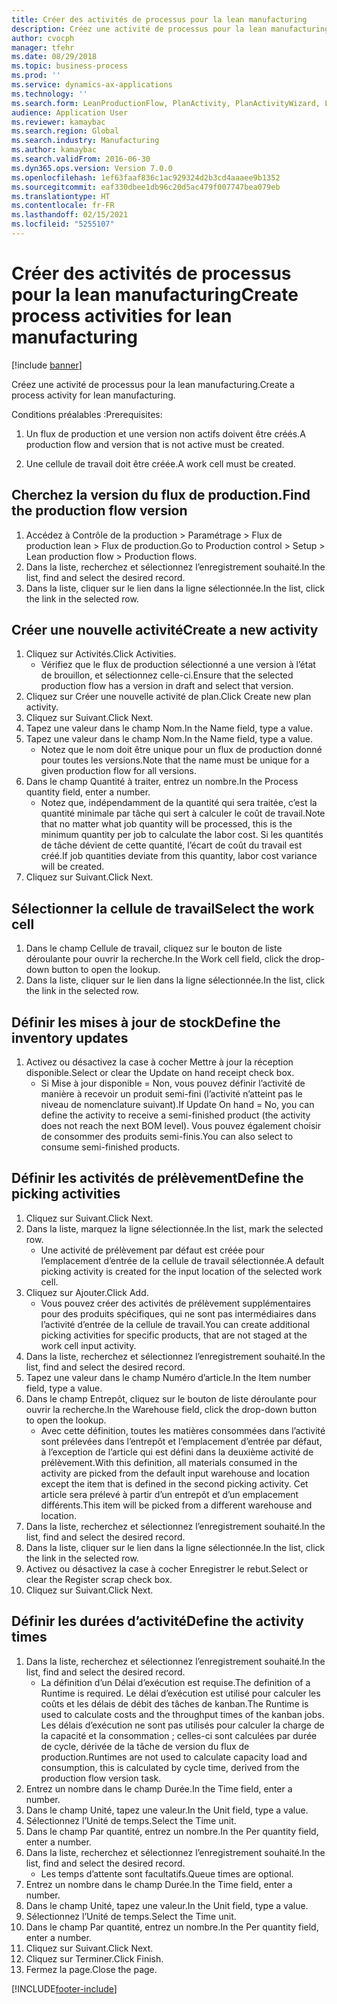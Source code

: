 ```yaml
---
title: Créer des activités de processus pour la lean manufacturing
description: Créez une activité de processus pour la lean manufacturing.
author: cvocph
manager: tfehr
ms.date: 08/29/2018
ms.topic: business-process
ms.prod: ''
ms.service: dynamics-ax-applications
ms.technology: ''
ms.search.form: LeanProductionFlow, PlanActivity, PlanActivityWizard, LeanWorkCellLookup, InventLocationIdLookup, PlanActivityDetails, KanbanJobPickingListPart
audience: Application User
ms.reviewer: kamaybac
ms.search.region: Global
ms.search.industry: Manufacturing
ms.author: kamaybac
ms.search.validFrom: 2016-06-30
ms.dyn365.ops.version: Version 7.0.0
ms.openlocfilehash: 1ef63faaf836c1ac929324d2b3cd4aaaee9b1352
ms.sourcegitcommit: eaf330dbee1db96c20d5ac479f007747bea079eb
ms.translationtype: HT
ms.contentlocale: fr-FR
ms.lasthandoff: 02/15/2021
ms.locfileid: "5255107"
---
```

# <a name="create-process-activities-for-lean-manufacturing"></a><span data-ttu-id="f0cab-103">Créer des activités de processus pour la lean manufacturing</span><span class="sxs-lookup"><span data-stu-id="f0cab-103">Create process activities for lean manufacturing</span></span>

[!include [banner](../../includes/banner.md)]

<span data-ttu-id="f0cab-104">Créez une activité de processus pour la lean manufacturing.</span><span class="sxs-lookup"><span data-stu-id="f0cab-104">Create a process activity for lean manufacturing.</span></span> 

<span data-ttu-id="f0cab-105">Conditions préalables :</span><span class="sxs-lookup"><span data-stu-id="f0cab-105">Prerequisites:</span></span> 

1. <span data-ttu-id="f0cab-106">Un flux de production et une version non actifs doivent être créés.</span><span class="sxs-lookup"><span data-stu-id="f0cab-106">A production flow and version that is not active must be created.</span></span>

2. <span data-ttu-id="f0cab-107">Une cellule de travail doit être créée.</span><span class="sxs-lookup"><span data-stu-id="f0cab-107">A work cell must be created.</span></span>


## <a name="find-the-production-flow-version"></a><span data-ttu-id="f0cab-108">Cherchez la version du flux de production.</span><span class="sxs-lookup"><span data-stu-id="f0cab-108">Find the production flow version</span></span>
1. <span data-ttu-id="f0cab-109">Accédez à Contrôle de la production > Paramétrage > Flux de production lean > Flux de production.</span><span class="sxs-lookup"><span data-stu-id="f0cab-109">Go to Production control > Setup > Lean production flow > Production flows.</span></span>
2. <span data-ttu-id="f0cab-110">Dans la liste, recherchez et sélectionnez l’enregistrement souhaité.</span><span class="sxs-lookup"><span data-stu-id="f0cab-110">In the list, find and select the desired record.</span></span>
3. <span data-ttu-id="f0cab-111">Dans la liste, cliquer sur le lien dans la ligne sélectionnée.</span><span class="sxs-lookup"><span data-stu-id="f0cab-111">In the list, click the link in the selected row.</span></span>

## <a name="create-a-new-activity"></a><span data-ttu-id="f0cab-112">Créer une nouvelle activité</span><span class="sxs-lookup"><span data-stu-id="f0cab-112">Create a new activity</span></span>
1. <span data-ttu-id="f0cab-113">Cliquez sur Activités.</span><span class="sxs-lookup"><span data-stu-id="f0cab-113">Click Activities.</span></span>
    * <span data-ttu-id="f0cab-114">Vérifiez que le flux de production sélectionné a une version à l’état de brouillon, et sélectionnez celle-ci.</span><span class="sxs-lookup"><span data-stu-id="f0cab-114">Ensure that the selected production flow has a version in draft and select that version.</span></span>  
2. <span data-ttu-id="f0cab-115">Cliquez sur Créer une nouvelle activité de plan.</span><span class="sxs-lookup"><span data-stu-id="f0cab-115">Click Create new plan activity.</span></span>
3. <span data-ttu-id="f0cab-116">Cliquez sur Suivant.</span><span class="sxs-lookup"><span data-stu-id="f0cab-116">Click Next.</span></span>
4. <span data-ttu-id="f0cab-117">Tapez une valeur dans le champ Nom.</span><span class="sxs-lookup"><span data-stu-id="f0cab-117">In the Name field, type a value.</span></span>
5. <span data-ttu-id="f0cab-118">Tapez une valeur dans le champ Nom.</span><span class="sxs-lookup"><span data-stu-id="f0cab-118">In the Name field, type a value.</span></span>
    * <span data-ttu-id="f0cab-119">Notez que le nom doit être unique pour un flux de production donné pour toutes les versions.</span><span class="sxs-lookup"><span data-stu-id="f0cab-119">Note that the name must be unique for a given production flow for all versions.</span></span>  
6. <span data-ttu-id="f0cab-120">Dans le champ Quantité à traiter, entrez un nombre.</span><span class="sxs-lookup"><span data-stu-id="f0cab-120">In the Process quantity field, enter a number.</span></span>
    * <span data-ttu-id="f0cab-121">Notez que, indépendamment de la quantité qui sera traitée, c’est la quantité minimale par tâche qui sert à calculer le coût de travail.</span><span class="sxs-lookup"><span data-stu-id="f0cab-121">Note that no matter what job quantity will be processed, this is the minimum quantity per job to calculate the labor cost.</span></span> <span data-ttu-id="f0cab-122">Si les quantités de tâche dévient de cette quantité, l’écart de coût du travail est créé.</span><span class="sxs-lookup"><span data-stu-id="f0cab-122">If job quantities deviate from this quantity, labor cost variance will be created.</span></span>  
7. <span data-ttu-id="f0cab-123">Cliquez sur Suivant.</span><span class="sxs-lookup"><span data-stu-id="f0cab-123">Click Next.</span></span>

## <a name="select-the-work-cell"></a><span data-ttu-id="f0cab-124">Sélectionner la cellule de travail</span><span class="sxs-lookup"><span data-stu-id="f0cab-124">Select the work cell</span></span>
1. <span data-ttu-id="f0cab-125">Dans le champ Cellule de travail, cliquez sur le bouton de liste déroulante pour ouvrir la recherche.</span><span class="sxs-lookup"><span data-stu-id="f0cab-125">In the Work cell field, click the drop-down button to open the lookup.</span></span>
2. <span data-ttu-id="f0cab-126">Dans la liste, cliquer sur le lien dans la ligne sélectionnée.</span><span class="sxs-lookup"><span data-stu-id="f0cab-126">In the list, click the link in the selected row.</span></span>

## <a name="define-the-inventory-updates"></a><span data-ttu-id="f0cab-127">Définir les mises à jour de stock</span><span class="sxs-lookup"><span data-stu-id="f0cab-127">Define the inventory updates</span></span>
1. <span data-ttu-id="f0cab-128">Activez ou désactivez la case à cocher Mettre à jour la réception disponible.</span><span class="sxs-lookup"><span data-stu-id="f0cab-128">Select or clear the Update on hand receipt check box.</span></span>
    * <span data-ttu-id="f0cab-129">Si Mise à jour disponible = Non, vous pouvez définir l’activité de manière à recevoir un produit semi-fini (l’activité n’atteint pas le niveau de nomenclature suivant).</span><span class="sxs-lookup"><span data-stu-id="f0cab-129">If Update On hand = No, you can define the activity to receive a semi-finished product (the activity does not reach the next BOM level).</span></span>    <span data-ttu-id="f0cab-130">Vous pouvez également choisir de consommer des produits semi-finis.</span><span class="sxs-lookup"><span data-stu-id="f0cab-130">You can also select to consume semi-finished products.</span></span>  

## <a name="define-the-picking-activities"></a><span data-ttu-id="f0cab-131">Définir les activités de prélèvement</span><span class="sxs-lookup"><span data-stu-id="f0cab-131">Define the picking activities</span></span>
1. <span data-ttu-id="f0cab-132">Cliquez sur Suivant.</span><span class="sxs-lookup"><span data-stu-id="f0cab-132">Click Next.</span></span>
2. <span data-ttu-id="f0cab-133">Dans la liste, marquez la ligne sélectionnée.</span><span class="sxs-lookup"><span data-stu-id="f0cab-133">In the list, mark the selected row.</span></span>
    * <span data-ttu-id="f0cab-134">Une activité de prélèvement par défaut est créée pour l’emplacement d’entrée de la cellule de travail sélectionnée.</span><span class="sxs-lookup"><span data-stu-id="f0cab-134">A default picking activity is created for the input location of the selected work cell.</span></span>  
3. <span data-ttu-id="f0cab-135">Cliquez sur Ajouter.</span><span class="sxs-lookup"><span data-stu-id="f0cab-135">Click Add.</span></span>
    * <span data-ttu-id="f0cab-136">Vous pouvez créer des activités de prélèvement supplémentaires pour des produits spécifiques, qui ne sont pas intermédiaires dans l’activité d’entrée de la cellule de travail.</span><span class="sxs-lookup"><span data-stu-id="f0cab-136">You can create additional picking activities for specific products, that are not staged at the work cell input activity.</span></span>  
4. <span data-ttu-id="f0cab-137">Dans la liste, recherchez et sélectionnez l’enregistrement souhaité.</span><span class="sxs-lookup"><span data-stu-id="f0cab-137">In the list, find and select the desired record.</span></span>
5. <span data-ttu-id="f0cab-138">Tapez une valeur dans le champ Numéro d’article.</span><span class="sxs-lookup"><span data-stu-id="f0cab-138">In the Item number field, type a value.</span></span>
6. <span data-ttu-id="f0cab-139">Dans le champ Entrepôt, cliquez sur le bouton de liste déroulante pour ouvrir la recherche.</span><span class="sxs-lookup"><span data-stu-id="f0cab-139">In the Warehouse field, click the drop-down button to open the lookup.</span></span>
    * <span data-ttu-id="f0cab-140">Avec cette définition, toutes les matières consommées dans l’activité sont prélevées dans l’entrepôt et l’emplacement d’entrée par défaut, à l’exception de l’article qui est défini dans la deuxième activité de prélèvement.</span><span class="sxs-lookup"><span data-stu-id="f0cab-140">With this definition, all materials consumed in the activity are picked from the default input warehouse and location except the item that is defined in the second picking activity.</span></span> <span data-ttu-id="f0cab-141">Cet article sera prélevé à partir d’un entrepôt et d’un emplacement différents.</span><span class="sxs-lookup"><span data-stu-id="f0cab-141">This item will be picked from a different warehouse and location.</span></span>  
7. <span data-ttu-id="f0cab-142">Dans la liste, recherchez et sélectionnez l’enregistrement souhaité.</span><span class="sxs-lookup"><span data-stu-id="f0cab-142">In the list, find and select the desired record.</span></span>
8. <span data-ttu-id="f0cab-143">Dans la liste, cliquer sur le lien dans la ligne sélectionnée.</span><span class="sxs-lookup"><span data-stu-id="f0cab-143">In the list, click the link in the selected row.</span></span>
9. <span data-ttu-id="f0cab-144">Activez ou désactivez la case à cocher Enregistrer le rebut.</span><span class="sxs-lookup"><span data-stu-id="f0cab-144">Select or clear the Register scrap check box.</span></span>
10. <span data-ttu-id="f0cab-145">Cliquez sur Suivant.</span><span class="sxs-lookup"><span data-stu-id="f0cab-145">Click Next.</span></span>

## <a name="define-the-activity-times"></a><span data-ttu-id="f0cab-146">Définir les durées d’activité</span><span class="sxs-lookup"><span data-stu-id="f0cab-146">Define the activity times</span></span>
1. <span data-ttu-id="f0cab-147">Dans la liste, recherchez et sélectionnez l’enregistrement souhaité.</span><span class="sxs-lookup"><span data-stu-id="f0cab-147">In the list, find and select the desired record.</span></span>
    * <span data-ttu-id="f0cab-148">La définition d’un Délai d’exécution est requise.</span><span class="sxs-lookup"><span data-stu-id="f0cab-148">The definition of a Runtime is required.</span></span> <span data-ttu-id="f0cab-149">Le délai d’exécution est utilisé pour calculer les coûts et les délais de débit des tâches de kanban.</span><span class="sxs-lookup"><span data-stu-id="f0cab-149">The Runtime is used to calculate costs and the throughput times of the kanban jobs.</span></span> <span data-ttu-id="f0cab-150">Les délais d’exécution ne sont pas utilisés pour calculer la charge de la capacité et la consommation ; celles-ci sont calculées par durée de cycle, dérivée de la tâche de version du flux de production.</span><span class="sxs-lookup"><span data-stu-id="f0cab-150">Runtimes are not used to calculate capacity load and consumption, this is calculated by cycle time, derived from the production flow version task.</span></span>  
2. <span data-ttu-id="f0cab-151">Entrez un nombre dans le champ Durée.</span><span class="sxs-lookup"><span data-stu-id="f0cab-151">In the Time field, enter a number.</span></span>
3. <span data-ttu-id="f0cab-152">Dans le champ Unité, tapez une valeur.</span><span class="sxs-lookup"><span data-stu-id="f0cab-152">In the Unit field, type a value.</span></span>
4. <span data-ttu-id="f0cab-153">Sélectionnez l’Unité de temps.</span><span class="sxs-lookup"><span data-stu-id="f0cab-153">Select the Time unit.</span></span>
5. <span data-ttu-id="f0cab-154">Dans le champ Par quantité, entrez un nombre.</span><span class="sxs-lookup"><span data-stu-id="f0cab-154">In the Per quantity field, enter a number.</span></span>
6. <span data-ttu-id="f0cab-155">Dans la liste, recherchez et sélectionnez l’enregistrement souhaité.</span><span class="sxs-lookup"><span data-stu-id="f0cab-155">In the list, find and select the desired record.</span></span>
    * <span data-ttu-id="f0cab-156">Les temps d’attente sont facultatifs.</span><span class="sxs-lookup"><span data-stu-id="f0cab-156">Queue times are optional.</span></span>  
7. <span data-ttu-id="f0cab-157">Entrez un nombre dans le champ Durée.</span><span class="sxs-lookup"><span data-stu-id="f0cab-157">In the Time field, enter a number.</span></span>
8. <span data-ttu-id="f0cab-158">Dans le champ Unité, tapez une valeur.</span><span class="sxs-lookup"><span data-stu-id="f0cab-158">In the Unit field, type a value.</span></span>
9. <span data-ttu-id="f0cab-159">Sélectionnez l’Unité de temps.</span><span class="sxs-lookup"><span data-stu-id="f0cab-159">Select the Time unit.</span></span>
10. <span data-ttu-id="f0cab-160">Dans le champ Par quantité, entrez un nombre.</span><span class="sxs-lookup"><span data-stu-id="f0cab-160">In the Per quantity field, enter a number.</span></span>
11. <span data-ttu-id="f0cab-161">Cliquez sur Suivant.</span><span class="sxs-lookup"><span data-stu-id="f0cab-161">Click Next.</span></span>
12. <span data-ttu-id="f0cab-162">Cliquez sur Terminer.</span><span class="sxs-lookup"><span data-stu-id="f0cab-162">Click Finish.</span></span>
13. <span data-ttu-id="f0cab-163">Fermez la page.</span><span class="sxs-lookup"><span data-stu-id="f0cab-163">Close the page.</span></span>



[!INCLUDE[footer-include](../../../includes/footer-banner.md)]